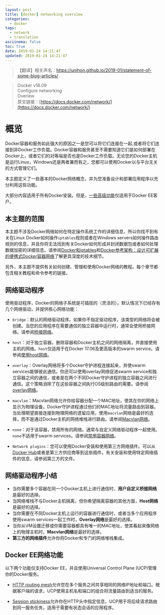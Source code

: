 ```yaml
---
layout: post
title: [docker] networking overview
categories:
  - docker
tags:
  - network
  - translation
asciinema: false
toc: true
date: 2019-01-24 14:21:47
updated: 2019-01-24 14:21:47
---
```


> 【翻译】相关声名：[https://unihon.github.io/2019-01/statement-of-some-blog-articles/ ](https://unihon.github.io/2019-01/statement-of-some-blog-articles/)

<!-- more -->

> Docker v18.09  
> Configure networking  
> Overiew  
> 原文链接：[https://docs.docker.com/network/](https://docs.docker.com/network/)

# 概览

Docker容器和服务如此强大的原因之一是您可以将它们连接在一起,或者将它们连接到非Docker工作负载。Docker容器和服务甚至不需要知道它们是如何部署在Docker上，或者它们的对等端是否也是Docker工作负载。无论您的Docker主机是运行Linux，Windows还是两者兼而有之，您都可以使用Docker以与平台无关的方式管理它们。

本主题定义了一些基本的Docker网络概念，并为您准备设计和部署应用程序以充分利用这些功能。

大部分内容适用于所有Docker安装。但是，[一些高级功能](https://docs.docker.com/network/#docker-ee-networking-features)仅适用于Docker EE客户。

## 本主题的范围

本主题不涉及Docker网络如何在特定操作系统工作的详细信息，所以你找不到有关在Linux Docker如何操作`iptables`规则或者在Windows servers如何操作路由规则的信息，并且你将无法找到有关Docker如何形成并封闭数据包或者如何处理数据加密的详细信息。请参阅[Docker和iptables](https://docs.docker.com/network/iptables/)和[Docker参考架构：设计可扩展的便携式Docker容器网络](http://success.docker.com/article/networking)了解更具深度的技术细节。

另外，本主题不提供有关如何创建、管理和使用Docker网络的教程。每个章节都包含相关教程和命令参考的链接。

## 网络驱动程序

使用驱动程序，Docker的网络子系统是可插拔的（灵活的）。默认情况下已经存有几个网络驱动，并提供核心网络功能：

- `bridge`：默认的网络驱动程序。如果你不指定驱动程序，该类型的网络将会被创建。当您的应用程序在需要通信的独立容器中运行时，通常会使用桥接网络。请参阅[桥接网络](https://docs.docker.com/network/bridge/)。

- `host`：对于独立容器，删除容器和Docker主机之间的网络隔离，并直接使用主机的网络。`host`仅适用于在Docker 17.06及更高版本的swarm service。请参阅[使用host网络](https://docs.docker.com/network/host/)。

- `overlay`：Overlay网络将多个Docker守护进程连接起来，并使swarm services能够彼此通信。你还可以使用overlay网络促进swarm service和独立容器之间的通信，或者是在两个不同Docker守护进程的独立容器之间进行通信。这个策略消除了在这些容器之间执行OS级别路由的需要。请参阅[overlay网络](https://docs.docker.com/network/overlay/)。

- `macvlan`：Macvlan网络允许你给容器分配一个MAC地址，使其在你的网络上显示为物理设备。Docker守护进程通过他们的MAC地址将流量路由到容器。当处理期望直接连接到物理网络的遗留应用，使用`macvlan`网络是最好的选择，而不是通过Docker主机的网络堆栈进行路由。请参阅[Macvlan网络](https://docs.docker.com/network/macvlan/)。

- `none`：对于该容器，禁用所有的网络。通常与自定义网络驱动程序一起使用。`none`不适用于swarm services。请参阅[禁用容器网络](https://docs.docker.com/network/none/)。

- `Network plugins`：您可以使用Docker安装和使用第三方网络插件。可以从[Docker Hub](https://hub.docker.com/search?category=network&q=&type=plugin)或者是第三方供应商等到这些插件。有关安装和使用特定网络插件的信息，请参阅第三方的文件。

## 网络驱动程序小结

- 当你需要多个容器在同一个Docker主机上进行通信时，**用户自定义桥接网络**是最好的选择。
- 当网络堆栈不与Docker主机隔离，但你希望隔离容器的其他方面，**Host网络**是最好的选择。
- 当你需要在不同Docker主机上运行的容器进行通信时，或者当多个应用程序使用swarm services一起工作时，**Overlay网络**是最好的选择。
- 当你从VM设置迁移或你需要容器都具有唯一的MAC地址，使其看起来像网络上的物理主机时，**Macvlan网络**是最好的选择。
- **第三方的网络插件**允许你将Docker和专门的网络堆栈集成。

## Docker EE网络功能

以下两个功能仅支持Docker EE，并且使用Universal Control Plane (UCP)管理你的Docker服务。

- [HTTP routing mesh](https://docs.docker.com/datacenter/ucp/2.2/guides/admin/configure/use-domain-names-to-access-services/)允许您在多个服务之间共享相同的网络IP地址和端口。根据客户端的请求，UCP使用主机名和端口的组合将流量路由到适当的服务。

- [Session stickiness](https://docs.docker.com/datacenter/ucp/2.2/guides/user/services/use-domain-names-to-access-services/#sticky-sessions)允许你在HTTP头中指定信息，UCP用于将后续请求路由到同一服务任务，适用于需要有状态会话的应用程序。
